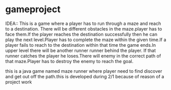 # gameproject
IDEA:: This is a game where a player has to run through a maze and reach to a destination.
There will be different obstacles in the maze.player has to face them.If the player reaches the 
destination successfully then he can play the next level.Player has to complete the maze within the
given time.If a player fails to reach to the destination within that time the game ends.In upper level 
there will be another runner runner behind the player. If that runner catches the player he loses.There will
enemy in the correct path of that maze.Player has to destroy the enemy to reach the goal.



this is a java game named maze runner where player need to find discover and get out off the path.this is developed during 2/1 because of reason of a project work
